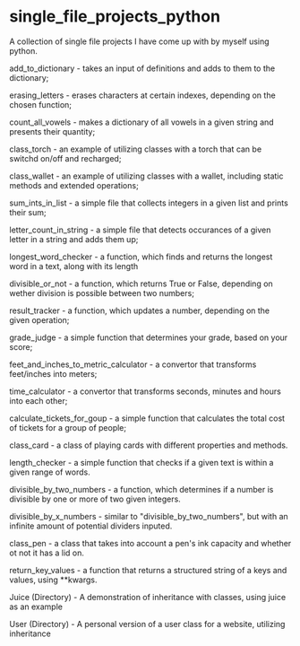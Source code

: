 # single_file_projects_python

A collection of single file projects I have come up with by myself using python. 

add_to_dictionary - takes an input of definitions and adds to them to the dictionary;

erasing_letters - erases characters at certain indexes, depending on the chosen function;

count_all_vowels - makes a dictionary of all vowels in a given string and presents their quantity;

class_torch - an example of utilizing classes with a torch that can be switchd on/off and recharged;

class_wallet - an example of utilizing classes with a wallet, including static methods and extended operations;

sum_ints_in_list - a simple file that collects integers in a given list and prints their sum;

letter_count_in_string - a simple file that detects occurances of a given letter in a string and adds them up;

longest_word_checker - a function, which finds and returns the longest word in a text, along with its length

divisible_or_not - a function, which returns True or False, depending on wether division is possible between two numbers;

result_tracker - a function, which updates a number, depending on the given operation;

grade_judge - a simple function that determines your grade, based on your score;

feet_and_inches_to_metric_calculator - a convertor that transforms feet/inches into meters;

time_calculator - a convertor that transforms seconds, minutes and hours into each other;

calculate_tickets_for_goup - a simple function that calculates the total cost of tickets for a group of people;

class_card - a class of playing cards with different properties and methods.

length_checker - a simple function that checks if a given text is within a given range of words.

divisible_by_two_numbers - a function, which determines if a number is divisible by one or more of two given integers.

divisible_by_x_numbers - similar to "divisible_by_two_numbers", but with an infinite amount of potential dividers inputed.

class_pen - a class that takes into account a pen's ink capacity and whether ot not it has a lid on.

return_key_values - a function that returns a structured string of a keys and values, using **kwargs.

Juice (Directory) - A demonstration of inheritance with classes, using juice as an example

User (Directory) - A personal version of a user class for a website, utilizing inheritance
